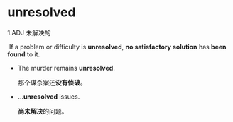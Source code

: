# unresolved

1.ADJ 未解决的

​	If a problem or difficulty is **unresolved**, **no satisfactory solution** has **been found** to it.

- The murder remains **unresolved**.

  那个谋杀案还**没有侦破**。

- ...**unresolved** issues.

  **尚未解决**的问题。

